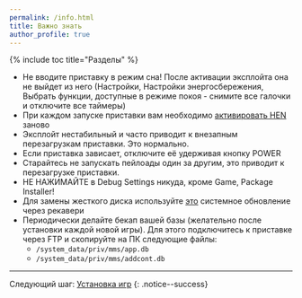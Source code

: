 ```yaml
---
permalink: /info.html
title: Важно знать
author_profile: true
---
```

{% include toc title="Разделы" %}

* Не вводите приставку в режим сна! После активации эксплойта она не выйдет из него (Настройки, Настройки энергосбережения, Выбрать функции, доступные в режиме покоя - снимите все галочки и отключите все таймеры)
*  При каждом запуске приставки вам необходимо [активировать HEN](start-hen) заново
* Эксплойт нестабильный и часто приводит к внезапным перезагрузкам приставки. Это нормально.
* Если приставка зависает, отключите её удерживая кнопку POWER
* Старайтесь не запускать пейлоады один за другим, это приводит к перезагрузке приставки. 
* НЕ НАЖИМАЙТЕ в Debug Settings никуда, кроме Game, Package Installer!
* Для замены жесткого диска используйте [это](https://psarchive.darksoftware.xyz/Firmware_4.55/PS4UPDATE_RECOVERY.PUP) системное обновление через рекавери
* Периодически делайте бекап вашей базы (желательно после установки каждой новой игры). Для этого подключитесь к приставке через FTP и скопируйте на ПК следующие файлы:
	*  `/system_data/priv/mms/app.db`
	* `/system_data/priv/mms/addcont.db`

___

Следующий шаг: [Установка игр](games) 
{: .notice--success}